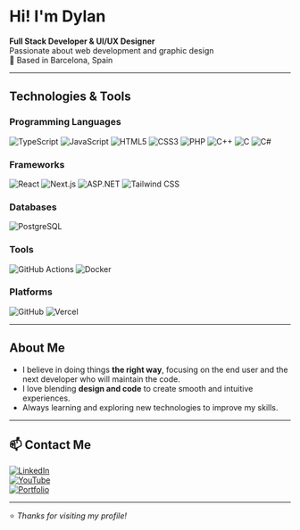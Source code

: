 # Hi! I'm Dylan  

**Full Stack Developer & UI/UX Designer**  
Passionate about web development and graphic design  
📍 Based in Barcelona, Spain  

---

## Technologies & Tools  

### Programming Languages  
![TypeScript](https://insigne.dev/badge?id=typescript) ![JavaScript](https://insigne.dev/badge?id=javascript) ![HTML5](https://insigne.dev/badge?id=html&font=sen) ![CSS3](https://insigne.dev/badge?id=css) ![PHP](https://insigne.dev/badge?id=php) ![C++](https://insigne.dev/badge?id=cplusplus) ![C](https://insigne.dev/badge?id=c) ![C#](https://insigne.dev/badge?id=csharp&font=sen)

### Frameworks  
![React](https://insigne.dev/badge?id=react&font=sen) ![Next.js](https://insigne.dev/badge?id=nextjs&font=sen) ![ASP.NET](https://img.shields.io/badge/ASP.NET-512BD4?style=for-the-badge&logo=dotnet&logoColor=white) ![Tailwind CSS](https://img.shields.io/badge/Tailwind_CSS-38B2AC?style=for-the-badge&logo=tailwind-css&logoColor=white)

### Databases  
![PostgreSQL](https://img.shields.io/badge/PostgreSQL-336791?style=for-the-badge&logo=postgresql&logoColor=white)  

### Tools  
![GitHub Actions](https://img.shields.io/badge/GitHub_Actions-2088FF?style=for-the-badge&logo=github-actions&logoColor=white) ![Docker](https://img.shields.io/badge/Docker-2496ED?style=for-the-badge&logo=docker&logoColor=white)  

### Platforms  
![GitHub](https://img.shields.io/badge/GitHub-181717?style=for-the-badge&logo=github&logoColor=white) ![Vercel](https://img.shields.io/badge/Vercel-000000?style=for-the-badge&logo=vercel&logoColor=white)  

---

## About Me  
- I believe in doing things **the right way**, focusing on the end user and the next developer who will maintain the code.  
- I love blending **design and code** to create smooth and intuitive experiences.  
- Always learning and exploring new technologies to improve my skills.  

---

## 📫 Contact Me  
[![LinkedIn](https://img.shields.io/badge/LinkedIn-0A66C2?style=for-the-badge&logo=linkedin&logoColor=white)](https://linkedin.com/in/leadvinyls)  
[![YouTube](https://img.shields.io/badge/YouTube-FF0000?style=for-the-badge&logo=youtube&logoColor=white)](https://youtube.com/@leadvinyls)  
[![Portfolio](https://img.shields.io/badge/Portfolio-000000?style=for-the-badge)](https://leadvinyls.dev)  

---

⭐️ _Thanks for visiting my profile!_
